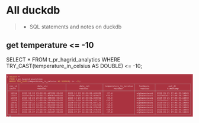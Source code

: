 # All duckdb
> - SQL statements and notes on duckdb

## get temperature <= -10
SELECT * FROM t_pr_hagrid_analytics
WHERE TRY_CAST(temperature_in_celsius AS DOUBLE) <= -10;

![temperature -10](img/tempc-minus-10.png)